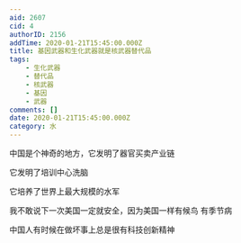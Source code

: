 ```yaml
---
aid: 2607
cid: 4
authorID: 2156
addTime: 2020-01-21T15:45:00.000Z
title: 基因武器和生化武器就是核武器替代品
tags:
    - 生化武器
    - 替代品
    - 核武器
    - 基因
    - 武器
comments: []
date: 2020-01-21T15:45:00.000Z
category: 水
---
```


中国是个神奇的地方，它发明了器官买卖产业链

它发明了培训中心洗脑

它培养了世界上最大规模的水军

我不敢说下一次美国一定就安全，因为美国一样有候鸟 有季节病

中国人有时候在做坏事上总是很有科技创新精神
